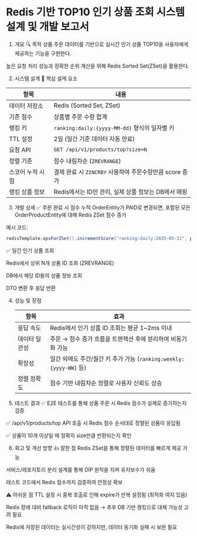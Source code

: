 # Redis 기반 TOP10 인기 상품 조회 시스템 설계 및 개발 보고서


1. 개요
   🔍 목적
   상품 주문 데이터를 기반으로 실시간 인기 상품 TOP10을 사용자에게 제공하는 기능을 구현한다.

높은 요청 처리 성능과 정확한 순위 계산을 위해 Redis Sorted Set(ZSet)을 활용한다.

2. 시스템 설계
   🧱 핵심 설계 요소

| 항목             | 내용                                     |
|------------------|----------------------------------------|
| 데이터 저장소     | Redis (Sorted Set, ZSet)               |
| 기준 점수         | 상품별 주문 수량 합계                           |
| 랭킹 키           | `ranking:daily:{yyyy-MM-dd}` 형식의 일자별 키 |
| TTL 설정         | 2일 (일간 기준 데이터 자동 만료)                   |
| 요청 API         | `GET /api/v1/products/top?size=N`      |
| 정렬 기준         | 점수 내림차순 (`ZREVRANGE`)                  |
| 스코어 누적 시점 | 결제 완료 시 `ZINCRBY` 사용하여 주문수량만큼 score 증가 |
| 랭킹 상품 정보     | Redis에서는 ID만 관리, 실제 상품 정보는 DB에서 매핑     |

3. 개발 상세
   ✅ 주문 완료 시 점수 누적
   OrderEntity가 PAID로 변경되면, 포함된 모든 OrderProductEntity에 대해 Redis ZSet 점수 증가

예시 코드:

```java
redisTemplate.opsForZSet().incrementScore("ranking:daily:2025-05-11", productId.toString(), quantity);
```
✅ 일간 인기 상품 조회

Redis에서 상위 N개 상품 ID 조회 (ZREVRANGE)

DB에서 해당 ID들의 상품 정보 조회

DTO 변환 후 응답 반환

4. 성능 및 장점

   | 항목         | 효과                                                                 |
   |--------------|----------------------------------------------------------------------|
   | 응답 속도     | Redis에서 인기 상품 ID 조회는 평균 1~2ms 이내                         |
   | 데이터 일관성 | 주문 → 점수 증가 흐름을 트랜잭션 후에 분리하여 비동기화 가능           |
   | 확장성        | 일간 외에도 주간/월간 키 추가 가능 (`ranking:weekly:{yyyy-WW}` 등)     |
   | 정렬 정확도   | 점수 기반 내림차순 정렬로 사용자 신뢰도 상승                           |



5. 테스트 결과
   ✅ E2E 테스트를 통해 상품 주문 시 Redis 점수가 실제로 증가하는지 검증

✅ /api/v1/products/top API 호출 시 Redis 점수 순서대로 정렬된 상품이 응답됨

✅ 상품이 10개 이상일 때 정확히 size만큼 반환되는지 확인

6. 회고 및 개선 방향
   👍 잘한 점
   Redis ZSet을 통해 정렬된 데이터를 빠르게 제공 가능

서비스/레포지토리 분리 설계를 통해 DIP 원칙을 지켜 유지보수가 쉬움

테스트 코드에서 Redis 점수까지 검증하여 안정성 확보

⚠️ 아쉬운 점
TTL 설정 시 중복 호출로 인해 expire가 반복 설정됨 (최적화 여지 있음)

Redis 장애 대비 fallback 로직이 아직 없음 → 추후 DB 기반 랭킹으로 대체 가능성 고려 필요

Redis에 저장된 데이터는 실시간성이 강하지만, 데이터 동기화 실패 시 보완 필요